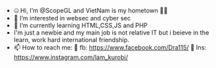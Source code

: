 - 🤐 Hi, I’m @ScopeGL and VietNam is my hometown 🥰🚩
- 👀 I’m interested in websec and cyber sec
- 🌱 I’m currently learning HTML,CSS,JS and PHP
- I'm just a newbie and my main job is not relative IT but i beieve in the learn, work hard international friendship.
- 📫 How to reach me:
📢 fb: https://www.facebook.com/Dra115/
📢 Ins: https://www.instagram.com/lam_kurobi/
<!---
ScopeGL/ScopeGL is a ✨ special ✨ repository because its `README.md` (this file) appears on your GitHub profile.
You can click the Preview link to take a look at your changes.
--->
